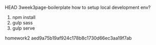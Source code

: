 HEAD
3week3page-boilerplate 
how to setup local development env?
1. npm install
2. gulp sass
3. gulp serve


homework2
aed9a75b19af924c178b8c1730d66ec3aa19f7ab
